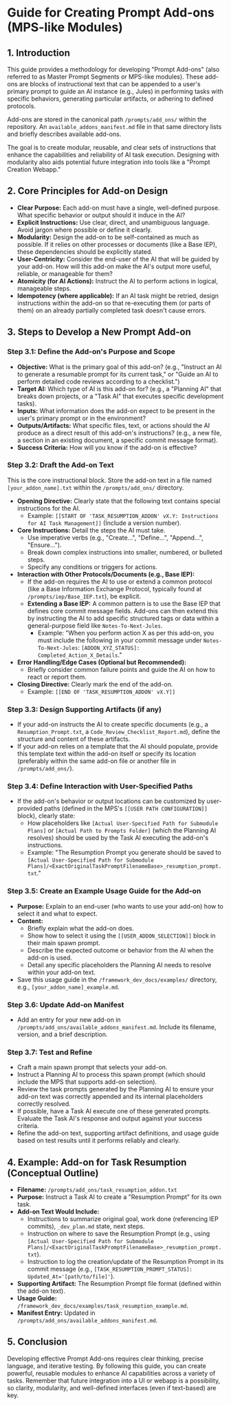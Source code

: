 # Guide for Creating Prompt Add-ons (MPS-like Modules)

## 1. Introduction

This guide provides a methodology for developing "Prompt Add-ons" (also referred to as Master Prompt Segments or MPS-like modules). These add-ons are blocks of instructional text that can be appended to a user's primary prompt to guide an AI instance (e.g., Jules) in performing tasks with specific behaviors, generating particular artifacts, or adhering to defined protocols.

Add-ons are stored in the canonical path `/prompts/add_ons/` within the repository. An `available_addons_manifest.md` file in that same directory lists and briefly describes available add-ons.

The goal is to create modular, reusable, and clear sets of instructions that enhance the capabilities and reliability of AI task execution. Designing with modularity also aids potential future integration into tools like a "Prompt Creation Webapp."

## 2. Core Principles for Add-on Design

*   **Clear Purpose:** Each add-on must have a single, well-defined purpose. What specific behavior or output should it induce in the AI?
*   **Explicit Instructions:** Use clear, direct, and unambiguous language. Avoid jargon where possible or define it clearly.
*   **Modularity:** Design the add-on to be self-contained as much as possible. If it relies on other processes or documents (like a Base IEP), these dependencies should be explicitly stated.
*   **User-Centricity:** Consider the end-user of the AI that will be guided by your add-on. How will this add-on make the AI's output more useful, reliable, or manageable for them?
*   **Atomicity (for AI Actions):** Instruct the AI to perform actions in logical, manageable steps.
*   **Idempotency (where applicable):** If an AI task might be retried, design instructions within the add-on so that re-executing them (or parts of them) on an already partially completed task doesn't cause errors.

## 3. Steps to Develop a New Prompt Add-on

### Step 3.1: Define the Add-on's Purpose and Scope

*   **Objective:** What is the primary goal of this add-on? (e.g., "Instruct an AI to generate a resumable prompt for its current task," or "Guide an AI to perform detailed code reviews according to a checklist.")
*   **Target AI:** Which type of AI is this add-on for? (e.g., a "Planning AI" that breaks down projects, or a "Task AI" that executes specific development tasks).
*   **Inputs:** What information does the add-on expect to be present in the user's primary prompt or in the environment?
*   **Outputs/Artifacts:** What specific files, text, or actions should the AI produce as a direct result of this add-on's instructions? (e.g., a new file, a section in an existing document, a specific commit message format).
*   **Success Criteria:** How will you know if the add-on is effective?

### Step 3.2: Draft the Add-on Text

This is the core instructional block. Store the add-on text in a file named `[your_addon_name].txt` within the `/prompts/add_ons/` directory.

*   **Opening Directive:** Clearly state that the following text contains special instructions for the AI.
    *   Example: `[[START OF 'TASK_RESUMPTION_ADDON' vX.Y: Instructions for AI Task Management]]` (Include a version number).
*   **Core Instructions:** Detail the steps the AI must take.
    *   Use imperative verbs (e.g., "Create...", "Define...", "Append...", "Ensure...").
    *   Break down complex instructions into smaller, numbered, or bulleted steps.
    *   Specify any conditions or triggers for actions.
*   **Interaction with Other Protocols/Documents (e.g., Base IEP):**
    *   If the add-on requires the AI to use or extend a common protocol (like a Base Information Exchange Protocol, typically found at `/prompts/iep/Base_IEP.txt`), be explicit.
    *   **Extending a Base IEP:** A common pattern is to use the Base IEP that defines core commit message fields. Add-ons can then extend this by instructing the AI to add specific structured tags or data within a general-purpose field like `Notes-To-Next-Jules`.
        *   Example: "When you perform action X as per this add-on, you must include the following in your commit message under `Notes-To-Next-Jules`: `[ADDON_XYZ_STATUS]: Completed_Action_X_Details`."
*   **Error Handling/Edge Cases (Optional but Recommended):**
    *   Briefly consider common failure points and guide the AI on how to react or report them.
*   **Closing Directive:** Clearly mark the end of the add-on.
    *   Example: `[[END OF 'TASK_RESUMPTION_ADDON' vX.Y]]`

### Step 3.3: Design Supporting Artifacts (if any)

*   If your add-on instructs the AI to create specific documents (e.g., a `Resumption_Prompt.txt`, a `Code_Review_Checklist_Report.md`), define the structure and content of these artifacts.
*   If your add-on relies on a template that the AI should populate, provide this template text within the add-on itself or specify its location (preferably within the same add-on file or another file in `/prompts/add_ons/`).

### Step 3.4: Define Interaction with User-Specified Paths

*   If the add-on's behavior or output locations can be customized by user-provided paths (defined in the MPS's `[[USER PATH CONFIGURATION]]` block), clearly state:
    *   How placeholders like `[Actual User-Specified Path for Submodule Plans]` or `[Actual Path to Prompts Folder]` (which the Planning AI resolves) should be used by the Task AI executing the add-on's instructions.
    *   Example: "The Resumption Prompt you generate should be saved to `[Actual User-Specified Path for Submodule Plans]/<ExactOriginalTaskPromptFilenameBase>_resumption_prompt.txt`."

### Step 3.5: Create an Example Usage Guide for the Add-on

*   **Purpose:** Explain to an end-user (who wants to use your add-on) how to select it and what to expect.
*   **Content:**
    *   Briefly explain what the add-on does.
    *   Show how to select it using the `[[USER_ADDON_SELECTION]]` block in their main spawn prompt.
    *   Describe the expected outcome or behavior from the AI when the add-on is used.
    *   Detail any specific placeholders the Planning AI needs to resolve within your add-on text.
*   Save this usage guide in the `/framework_dev_docs/examples/` directory, e.g., `[your_addon_name]_example.md`.

### Step 3.6: Update Add-on Manifest

*   Add an entry for your new add-on in `/prompts/add_ons/available_addons_manifest.md`. Include its filename, version, and a brief description.

### Step 3.7: Test and Refine

*   Craft a main spawn prompt that selects your add-on.
*   Instruct a Planning AI to process this spawn prompt (which should include the MPS that supports add-on selection).
*   Review the task prompts generated by the Planning AI to ensure your add-on text was correctly appended and its internal placeholders correctly resolved.
*   If possible, have a Task AI execute one of these generated prompts. Evaluate the Task AI's response and output against your success criteria.
*   Refine the add-on text, supporting artifact definitions, and usage guide based on test results until it performs reliably and clearly.

## 4. Example: Add-on for Task Resumption (Conceptual Outline)

*   **Filename:** `/prompts/add_ons/task_resumption_addon.txt`
*   **Purpose:** Instruct a Task AI to create a "Resumption Prompt" for its own task.
*   **Add-on Text Would Include:**
    *   Instructions to summarize original goal, work done (referencing IEP commits), `_dev_plan.md` state, next steps.
    *   Instruction on where to save the Resumption Prompt (e.g., using `[Actual User-Specified Path for Submodule Plans]/<ExactOriginalTaskPromptFilenameBase>_resumption_prompt.txt`).
    *   Instruction to log the creation/update of the Resumption Prompt in its commit message (e.g., `[TASK_RESUMPTION_PROMPT_STATUS]: Updated_At='[path/to/file]'`).
*   **Supporting Artifact:** The Resumption Prompt file format (defined within the add-on text).
*   **Usage Guide:** `/framework_dev_docs/examples/task_resumption_example.md`.
*   **Manifest Entry:** Updated in `/prompts/add_ons/available_addons_manifest.md`.

## 5. Conclusion

Developing effective Prompt Add-ons requires clear thinking, precise language, and iterative testing. By following this guide, you can create powerful, reusable modules to enhance AI capabilities across a variety of tasks. Remember that future integration into a UI or webapp is a possibility, so clarity, modularity, and well-defined interfaces (even if text-based) are key.
